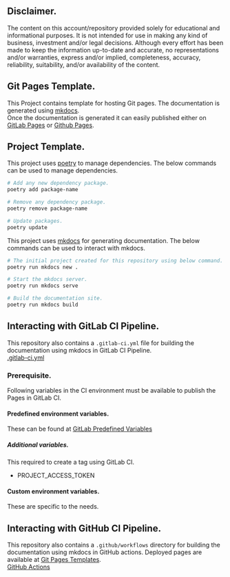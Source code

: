 ## Disclaimer.
The content on this account/repository provided solely for educational and informational purposes.
It is not intended for use in making any kind of business, investment and/or legal decisions.
Although every effort has been made to keep the information up-to-date and accurate, no representations and/or warranties, express and/or implied, completeness, accuracy, reliability, suitability, and/or availability of the content.

## Git Pages Template.
This Project contains template for hosting Git pages. The documentation is generated using [mkdocs](https://www.mkdocs.org/).  
Once the documentation is generated it can easily published either on [GitLab Pages](https://docs.gitlab.com/ee/user/project/pages/) or [Github Pages](https://docs.github.com/en/pages).

## Project Template.
This project uses [poetry](https://python-poetry.org/docs/) to manage dependencies. The below commands can be used to manage dependencies.
```bash
# Add any new dependency package.
poetry add package-name

# Remove any dependency package.
poetry remove package-name

# Update packages.
poetry update
```

This project uses [mkdocs](https://www.mkdocs.org/) for generating documentation. The below commands can be used to interact with mkdocs.
```bash
# The initial project created for this repository using below command.
poetry run mkdocs new .

# Start the mkdocs server.
poetry run mkdocs serve

# Build the documentation site.
poetry run mkdocs build
```

## Interacting with GitLab CI Pipeline.
This repository also contains a `.gitlab-ci.yml` file for building the documentation using mkdocs in GitLab CI Pipeline.  
[.gitlab-ci.yml](https://docs.gitlab.com/ee/ci/yaml/)

### Prerequisite.
Following variables in the CI environment must be available to publish the Pages in GitLab CI.

#### Predefined environment variables.
These can be found at [GitLab Predefined Variables](https://docs.gitlab.com/ee/ci/variables/predefined_variables.html)

##### Additional variables.
This required to create a tag using GitLab CI.

- PROJECT_ACCESS_TOKEN

#### Custom environment variables.
These are specific to the needs.

## Interacting with GitHub CI Pipeline.
This repository also contains a `.github/workflows` directory for building the documentation using mkdocs in GitHub actions. Deployed pages are available at [Git Pages Templates](https://robbinparrish.github.io/git-pages-template/).  
[GitHub Actions](https://docs.github.com/en/actions)
